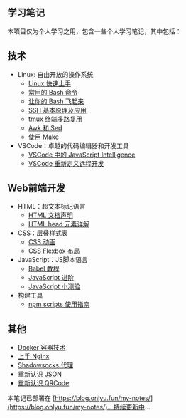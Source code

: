 ## 学习笔记

本项目仅为个人学习之用，包含一些个人学习笔记，其中包括：

## 技术

- Linux: 自由开放的操作系统
  - [Linux 快速上手](./linux/easy_linux.md)
  - [常用的 Bash 命令](./linux/bash-commands.md)
  - [让你的 Bash 飞起来](./linux/master-bash.md)
  - [SSH 基本原理及应用](./linux/introduction-to-ssh.md)
  - [tmux 终端多路复用](./linux/tmux.md)
  - [Awk 和 Sed](./linux/awk-sed.md)
  - [使用 Make](./linux/using-make.md)
- VSCode：卓越的代码编辑器和开发工具
  - [VSCode 中的 JavaScript Intelligence](./develop-tool/vscode/js-intelligence.md)
  - [VSCode 重新定义远程开发](./develop-tool/vscode/remote-development.md)

## Web前端开发

- HTML：超文本标记语言
  - [HTML 文档声明](./web-front-end/html/html-doctype-declaration.md)
  - [HTML head 元素详解](./web-front-end/html/html-head-cheatsheet.md)
- CSS：层叠样式表
  - [CSS 动画](./web-front-end/css/css-animate.md)
  - [CSS Flexbox 布局](./web-front-end/css/flexbox-layout.md)
- JavaScript：JS脚本语言
  - [Babel 教程](./web-front-end/javascript/babel-tutorial.md)
  - [JavaScript 进阶](./web-front-end/javascript/javascript-info.md)
  - [JavaScript 小测验](./web-front-end/javascript/javascript-test.md)
- 构建工具
  - [npm scripts 使用指南](./languages/npm/npm-scripts-guides.md)

## 其他

- [Docker 容器技术](./know-it/docker.md)
- [上手 Nginx](./know-it/nginx.md)
- [Shadowsocks 代理](./know-it/ss.md)
- [重新认识 JSON](./know-it/introduction-to-json.md)
- [重新认识 QRCode](./know-it/introduction-to-qrcode.md)
  
本笔记已部署在 [https://blog.onlyu.fun/my-notes/](https://blog.onlyu.fun/my-notes/)，持续更新中...
